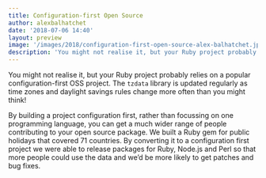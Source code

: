 ```yaml
---
title: Configuration-first Open Source
author: alexbalhatchet
date: '2018-07-06 14:40'
layout: preview
image: '/images/2018/configuration-first-open-source-alex-balhatchet.jpg'
description: 'You might not realise it, but your Ruby project probably relies on a popular configuration-first OSS project. The tzdata library is updated regularly as time zones and daylight savings rules change more often than you might think!'
---
```


You might not realise it, but your Ruby project probably relies on a popular configuration-first OSS project. The `tzdata` library is updated regularly as time zones and daylight savings rules change more often than you might think!

By building a project configuration first, rather than focussing on one programming language, you can get a much wider range of people contributing to your open source package. We built a Ruby gem for public holidays that covered 71 countries. By converting it to a configuration first project we were able to release packages for Ruby, Node.js and Perl so that more people could use the data and we’d be more likely to get patches and bug fixes.
